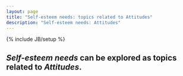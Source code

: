 ```yaml
---
layout: page
title: "Self-esteem needs: topics related to Attitudes"
description: "Self-esteem needs: Attitudes"
---
```

{% include JB/setup %}


## __*Self-esteem needs*__ can be explored as topics related to __*Attitudes*__.